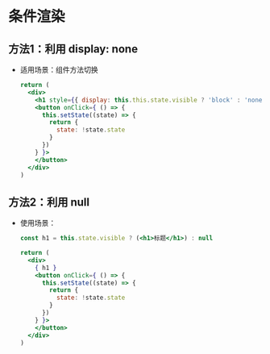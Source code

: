 # 条件渲染

## 方法1：利用 display: none

+ 适用场景：组件方法切换

  ```jsx
  return (
    <div>
      <h1 style={{ display: this.this.state.visible ? 'block' : 'none' }} >标题</h1>
      <button onClick={ () => {
        this.setState((state) => {
          return {
            state: !state.state
          }
        })
      } }>
      </button>
    </div>
  )
  ```

## 方法2：利用 null

+ 使用场景：

  ```jsx
  const h1 = this.state.visible ? (<h1>标题</h1>) : null

  return (
    <div>
      { h1 }
      <button onClick={ () => {
        this.setState((state) => {
          return {
            state: !state.state
          }
        })
      } }>
      </button>
    </div>
  )
  ```
